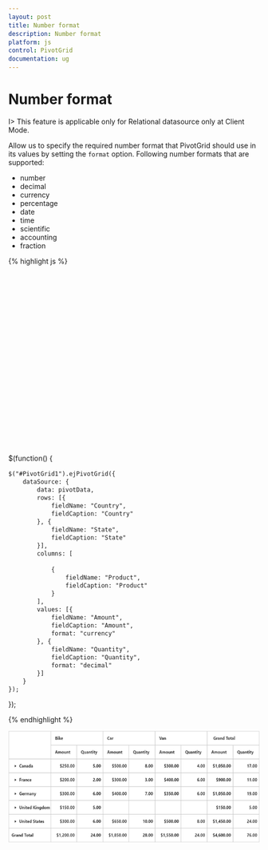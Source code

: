 ```yaml
---
layout: post
title: Number format
description: Number format
platform: js
control: PivotGrid
documentation: ug
---
```


# Number format 

I> This feature is applicable only for Relational datasource only at Client Mode.

Allow us to specify the required number format that PivotGrid should use in its values by setting the `format` option. Following number formats that are supported:

* number
* decimal
* currency
* percentage
* date
* time
* scientific
* accounting
* fraction


{% highlight js %}

<!--Create a tag which acts as a container for PivotGrid-->
 <div id="PivotGrid1" style="height: 350px; width: 100%; overflow: auto"></div>

$(function() {
    
    $("#PivotGrid1").ejPivotGrid({
        dataSource: {
            data: pivotData,
            rows: [{
                fieldName: "Country",
                fieldCaption: "Country"
            }, {
                fieldName: "State",
                fieldCaption: "State"
            }],
            columns: [

                {
                    fieldName: "Product",
                    fieldCaption: "Product"
                }
            ],
            values: [{
                fieldName: "Amount",
                fieldCaption: "Amount",
                format: "currency"
            }, {
                fieldName: "Quantity",
                fieldCaption: "Quantity",
                format: "decimal"
            }]
        }
    });
});

{% endhighlight %}

![](Number-Format_images/Numberformat.png)


